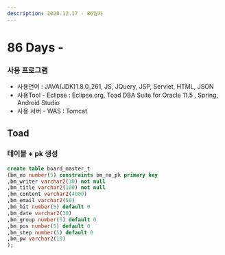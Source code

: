 ```yaml
---
description: 2020.12.17 - 86일차
---
```


# 86 Days -

### 사용 프로그램

* 사용언어 : JAVA\(JDK\)1.8.0\_261, JS, JQuery, JSP, Servlet, HTML, JSON
* 사용Tool  - Eclipse : Eclipse.org, Toad DBA Suite for Oracle 11.5 , Spring, Android Studio
* 사용 서버 - WAS : Tomcat

## Toad

### 테이블 + pk 생성

```sql
create table board_master_t
(bm_no number(5) constraints bm_no_pk primary key
,bm_writer varchar2(30) not null
,bm_title varchar2(100) not null
,bm_content varchar2(4000)
,bm_email varchar2(50)
,bm_hit number(5) default 0
,bm_date varchar2(30)
,bm_group number(5) default 0
,bm_pos number(5) default 0
,bm_step number(5) default 0
,bm_pw varchar2(10)
);
```


